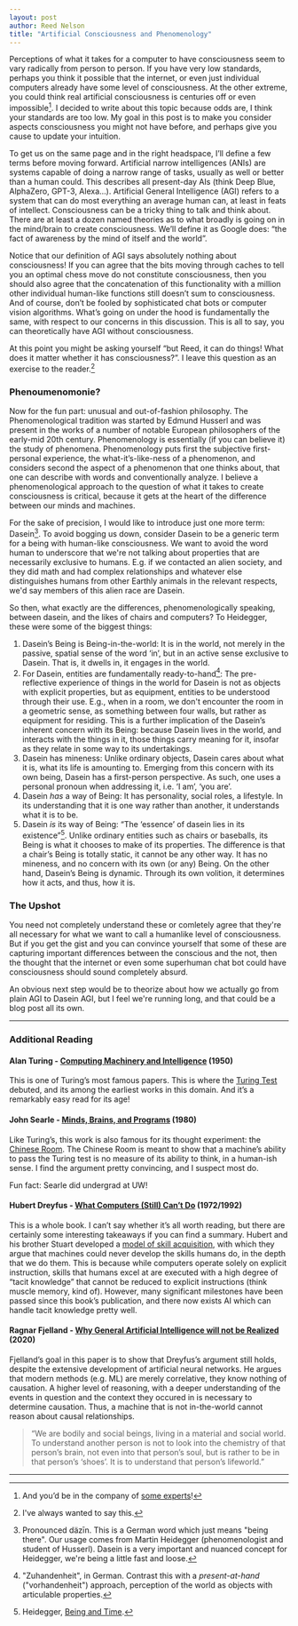```yaml
---
layout: post
author: Reed Nelson
title: "Artificial Consciousness and Phenomenology"
---
```



Perceptions of what it takes for a computer to have consciousness seem to vary radically from person to person. If you have very low standards, perhaps you think it possible that the internet, or even just individual computers already have some level of consciousness. At the other extreme, you could think real artificial consciousness is centuries off or even impossible[^0]. I decided to write about this topic because odds are, I think your standards are too low. My goal in this post is to make you consider aspects consciousness you might not have before, and perhaps give you cause to update your intuition.

To get us on the same page and in the right headspace, I’ll define a few terms before moving forward. Artificial narrow intelligences (ANIs) are systems capable of doing a narrow range of tasks, usually as well or better than a human could. This describes all present-day AIs (think Deep Blue, AlphaZero, GPT-3, Alexa…).  Artificial General Intelligence (AGI) refers to a system that can do most everything an average human can, at least in feats of intellect. Consciousness can be a tricky thing to talk and think about. There are at least a dozen named theories as to what broadly is going on in the mind/brain to create consciousness. We’ll define it as Google does: “the fact of awareness by the mind of itself and the world”.  

Notice that our definition of AGI says absolutely nothing about consciousness! If you can agree that the bits moving through caches to tell you an optimal chess move do not constitute consciousness, then you should also agree that the concatenation of this functionality with a million other individual human-like functions still doesn’t sum to consciousness. And of course, don’t be fooled by sophisticated chat bots or computer vision algorithms. What’s going on under the hood is fundamentally the same, with respect to our concerns in this discussion. This is all to say, you can theoretically have AGI without consciousness. 

At this point you might be asking yourself “but Reed, it can do things! What does it matter whether it has consciousness?”. I leave this question as an exercise to the reader.[^1]


### Phenoumenomonie?

Now for the fun part: unusual and out-of-fashion philosophy. The Phenomenological tradition was started by Edmund Husserl and was present in the works of a number of notable European philosophers of the early-mid 20th century. Phenomenology is essentially (if you can believe it) the study of phenomena. Phenomenology puts first the subjective first-personal experience, the what-it’s-like-ness of a phenomenon, and considers second the aspect of a phenomenon that one thinks about, that one can describe with words and conventionally analyze. I believe a phenomenological approach to the question of what it takes to create consciousness is critical, because it gets at the heart of the difference between our minds and machines. 

For the sake of precision, I would like to introduce just one more term: Dasein[^2]. To avoid bogging us down, consider Dasein to be a generic term for a being with human-like consciousness. We want to avoid the word human to underscore that we're not talking about properties that are necessarily exclusive to humans. E.g. if we contacted an alien society, and they did math and had complex relationships and whatever else distinguishes humans from other Earthly animals in the relevant respects, we'd say members of this alien race are Dasein.  

So then, what exactly are the differences, phenomenologically speaking, between dasein, and the likes of chairs and computers? To Heidegger, these were some of the biggest things:

1. Dasein’s Being is Being-in-the-world: It is in the world, not merely in the passive, spatial sense of the word ‘in’, but in an active sense exclusive to Dasein. That is, it dwells in, it engages in the world.
2. For Dasein, entities are fundamentally ready-to-hand[^3]: The pre-reflective experience of things in the world for Dasein is not as objects with explicit properties, but as equipment, entities to be understood through their use. E.g., when in a room, we don't encounter the room in a geometric sense, as something between four walls, but rather as equipment for residing. This is a further implication of the Dasein’s inherent concern with its Being: because Dasein lives in the world, and interacts with the things in it, those things carry meaning for it, insofar as they relate in some way to its undertakings. 
3. Dasein has mineness: Unlike ordinary objects, Dasein cares about what it is, what its life is amounting to. Emerging from this concern with its own being, Dasein has a first-person perspective. As such, one uses a personal pronoun when addressing it, i.e. ‘I am’, ‘you are’.
4. Dasein *has* a way of Being: It has personality, social roles, a lifestyle. In its understanding that it is one way rather than another, it understands what it is to be. 
5. Dasein *is* its way of Being: “The ‘essence’ of dasein lies in its existence”[^4]. Unlike ordinary entities such as chairs or baseballs, its Being is what it chooses to make of its properties. The difference is that a chair’s Being is totally static, it cannot be any other way. It has no mineness, and no concern with its own (or any) Being. On the other hand, Dasein’s Being is dynamic. Through its own volition, it determines how it acts, and thus, how it is.


### The Upshot
You need not completely understand these or comletely agree that they're all necessary for what we want to call a humanlike level of consciousness. But if you get the gist and you can convince yourself that some of these are capturing important differences between the conscious and the not, then the thought that the internet or even some superhuman chat bot could have consciousness should sound completely absurd. 

An obvious next step would be to theorize about how we actually go from plain AGI to Dasein AGI, but I feel we're running long, and that could be a blog post all its own. 

---

### Additional Reading

#### Alan Turing - [Computing Machinery and Intelligence](https://academic.oup.com/mind/article/LIX/236/433/986238) (1950) 

This is one of Turing’s most famous papers. This is where the [Turing Test](https://en.wikipedia.org/wiki/Turing_test) debuted, and its among the earliest works in this domain. And it’s a remarkably easy read for its age! 

#### John Searle - [Minds, Brains, and Programs](https://www.law.upenn.edu/live/files/3413-searle-j-minds-brains-and-programs-1980pdf) (1980) 

Like Turing’s, this work is also famous for its thought experiment: the [Chinese Room](https://en.wikipedia.org/wiki/Chinese_room). The Chinese Room is meant to show that a machine’s ability to pass the Turing test is no measure of its ability to think, in a human-ish sense. I find the argument pretty convincing, and I suspect most do.

Fun fact: Searle did undergrad at UW!

#### Hubert Dreyfus - [What Computers (Still) Can’t Do](https://www.penguin.com.au/books/what-computers-still-cant-do-9780262540674) (1972/1992) 

This is a whole book. I can’t say whether it’s all worth reading, but there are certainly some interesting takeaways if you can find a summary. Hubert and his brother Stuart developed a [model of skill acquisition](https://www.kaizenko.com/the-dreyfus-model-of-skills-acquisition/), with which they argue that machines could never develop the skills humans do, in the depth that we do them. This is because while computers operate solely on explicit instruction, skills that humans excel at are executed with a high degree of “tacit knowledge” that cannot be reduced to explicit instructions (think muscle memory, kind of). However, many significant milestones have been passed since this book’s publication, and there now exists AI which can handle tacit knowledge pretty well. 

#### Ragnar Fjelland - [Why General Artificial Intelligence will not be Realized](https://www.nature.com/articles/s41599-020-0494-4) (2020) 

Fjelland’s goal in this paper is to show that Dreyfus’s argument still holds, despite the extensive development of artificial neural networks. He argues that modern methods (e.g. ML) are merely correlative, they know nothing of causation. A higher level of reasoning, with a deeper understanding of the events in question and the context they occured in is necessary to determine causation. Thus, a machine that is not in-the-world cannot reason about causal relationships. 

>“We are bodily and social beings, living in a material and social world. To understand another person is not to look into the chemistry of that person’s brain, not even into that person’s soul, but is rather to be in that person’s ‘shoes’. It is to understand that person’s lifeworld.” 

---

[^0]: And you’d be in the company of [some experts](https://www.researchgate.net/publication/280838978_Future_Progress_in_Artificial_Intelligence_A_Survey_of_Expert_Opinion)!
[^1]: I've always wanted to say this.
[^2]: Pronounced däzīn. This is a German word which just means "being there". Our usage comes from Martin Heidegger (phenomenologist and student of Husserl). Dasein is a very important and nuanced concept for Heidegger, we're being a little fast and loose.
[^3]: "Zuhandenheit", in German. Contrast this with a *present-at-hand* ("vorhandenheit") approach, perception of the world as objects with articulable properties.  
[^4]: Heidegger, [Being and Time](http://www.naturalthinker.net/trl/texts/Heidegger,Martin/Heidegger,%20Martin%20-%20Being%20and%20Time/Being%20and%20Time.pdf).
